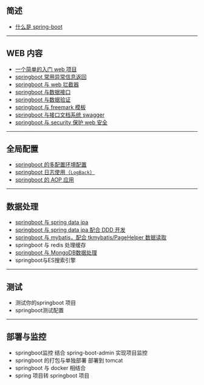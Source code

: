 

## 简述
- [什么是 spring-boot](./note/1.what-is-spring-boot.md)

---

## WEB 内容
- [一个简单的入门 web 项目](./note/web-a-simple-web-example.md)
- [springboot 常用异常信息返回](./note/web-usage-controller-advice.md)
- [springboot 与 web 拦截器](./note/web-interceptor.md)
- [springboot 与数据接口](./note/web-json-controller.md)
- [springboot 与数据验证](./note/web-validate.md)
- [springboot 与 freemark 模板](./note/web-freemarker.md)
- [springboot 与接口文档系统 swagger](./note/web-swagger2.md)
- [springboot 与 security 保护 web 安全](./note/web-security.md)

---

## 全局配置
- [springboot 的多配置环境配置](./note/globle-profiles.md)
- [springboot 日志使用（`LogBack`）](./note/globle-log-logback.md)
- [springboot 的 AOP 应用](./note/spring-boot-aop.md)

---

## 数据处理
- [springboot 与 spring data jpa](./note/spring-boot-data-jpa-simple.md)
- [springboot 与 spring data jpa 配合 DDD 开发](./note/spring-boot-data-jpa-with-DDD.md)
- [springboot 与 mybatis，配合 tkmybatis/PageHelper 数据读取](./note/spring-boot-data-mybatis.md)
- springboot 与 redis 处理缓存
- [springboot 与 MongoDB数据处理](./note/spring-boot-data-jpa-mongo.md)
- springboot与ES搜索引擎

---

## 测试
- 测试你的springboot 项目
- springboot测试配置

---

## 部署与监控
- springboot监控 结合 spring-boot-admin 实现项目监控
- springboot 的打包与单独部署 部署到 tomcat
- springboot 与 docker 相结合
- spring 项目转 springboot 项目

